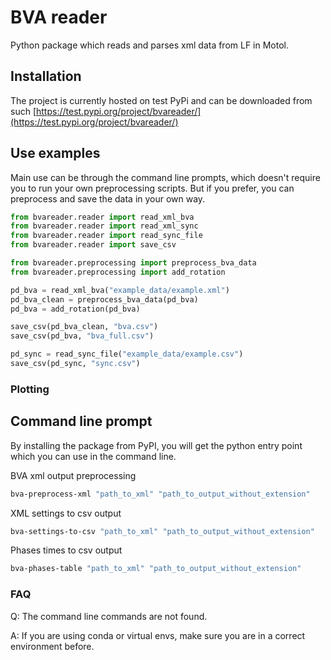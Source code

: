 # BVA reader
Python package which reads and parses xml data from LF in Motol.

## Installation
The project is currently hosted on test PyPi and can be downloaded from such
[https://test.pypi.org/project/bvareader/](https://test.pypi.org/project/bvareader/)


## Use examples
Main use can be through the command line prompts, which doesn't require you to run your own preprocessing scripts. But if you prefer, you can preprocess and save the data in your own way.

```python
from bvareader.reader import read_xml_bva
from bvareader.reader import read_xml_sync
from bvareader.reader import read_sync_file
from bvareader.reader import save_csv

from bvareader.preprocessing import preprocess_bva_data
from bvareader.preprocessing import add_rotation

pd_bva = read_xml_bva("example_data/example.xml")
pd_bva_clean = preprocess_bva_data(pd_bva)
pd_bva = add_rotation(pd_bva)

save_csv(pd_bva_clean, "bva.csv")
save_csv(pd_bva, "bva_full.csv")

pd_sync = read_sync_file("example_data/example.csv")
save_csv(pd_sync, "sync.csv")
```

### Plotting

## Command line prompt
By installing the package from PyPI, you will get the python entry point which you can use in the command line.

BVA xml output preprocessing
```bash
bva-preprocess-xml "path_to_xml" "path_to_output_without_extension"
```

XML settings to csv output
```bash
bva-settings-to-csv "path_to_xml" "path_to_output_without_extension"
```

Phases times to csv output 
```bash
bva-phases-table "path_to_xml" "path_to_output_without_extension"
```

### FAQ
Q: The command line commands are not found.

A: If you are using conda or virtual envs, make sure you are in a correct environment before.